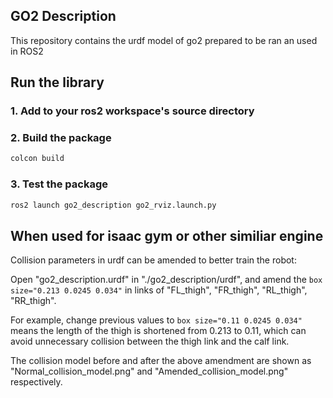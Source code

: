 ## GO2 Description
This repository contains the urdf model of go2 prepared to be ran an used in ROS2

## Run the library

### 1. Add to your ros2 workspace's source directory
### 2. Build the package

```bash
colcon build
```

### 3. Test the package


```bash
ros2 launch go2_description go2_rviz.launch.py 
```

## When used for isaac gym or other similiar engine 

Collision parameters in urdf can be amended to better train the robot:

Open "go2_description.urdf" in "./go2_description/urdf",
and amend the ` box size="0.213 0.0245 0.034" ` in links of "FL_thigh", "FR_thigh", "RL_thigh", "RR_thigh".

For example, change previous values to ` box size="0.11 0.0245 0.034" ` means the length of the thigh is shortened from 0.213 to 0.11, which can avoid unnecessary collision between the thigh link and the calf link. 

The collision model before and after the above amendment are shown as "Normal_collision_model.png" and "Amended_collision_model.png" respectively.
